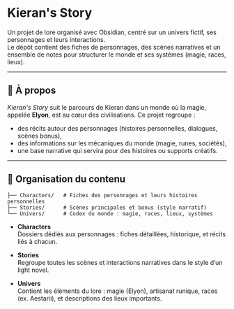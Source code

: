 # Kieran's Story

Un projet de lore organisé avec Obsidian, centré sur un univers fictif, ses personnages et leurs interactions.  
Le dépôt contient des fiches de personnages, des scènes narratives et un ensemble de notes pour structurer le monde et ses systèmes (magie, races, lieux).

---

## 📖 À propos
*Kieran's Story* suit le parcours de Kieran dans un monde où la magie, appelée **Elyon**, est au cœur des civilisations. Ce projet regroupe :  
- des récits autour des personnages (histoires personnelles, dialogues, scènes bonus),  
- des informations sur les mécaniques du monde (magie, runes, sociétés),  
- une base narrative qui servira pour des histoires ou supports créatifs.

---

## 📂 Organisation du contenu

```
├── Characters/   # Fiches des personnages et leurs histoires personnelles
├── Stories/      # Scènes principales et bonus (style narratif)
└── Univers/      # Codex du monde : magie, races, lieux, systèmes
```

- **Characters**  
  Dossiers dédiés aux personnages : fiches détaillées, historique, et récits liés à chacun.

- **Stories**  
  Regroupe toutes les scènes et interactions narratives dans le style d’un light novel.

- **Univers**  
  Contient les éléments du lore : magie (Elyon), artisanat runique, races (ex. Aestarii), et descriptions des lieux importants.
